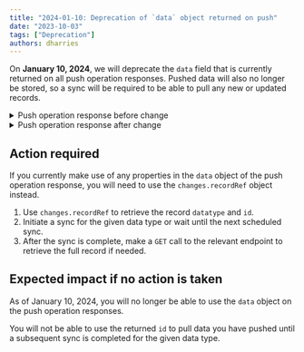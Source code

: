 ```yaml
---
title: "2024-01-10: Deprecation of `data` object returned on push"
date: "2023-10-03"
tags: ["Deprecation"]
authors: dharries
---
```


On **January 10, 2024**, we will deprecate the `data` field that is currently returned on all push operation responses. Pushed data will also no longer be stored, so a sync will be required to be able to pull any new or updated records.

<!--truncate-->

<details>

  <summary>Push operation response before change</summary>
  
```json
  
  {
    "changes": [
      {
        "type": "Unknown",
        "recordRef": {
          "id": "string",
          "dataType": "string"
        },
        "attachmentId": "string"
      }
    ],
    "data": "string",
    "dataType": "string",
    "companyId": "3fa85f64-5717-4562-b3fc-2c963f66afa6",
    "pushOperationKey": "3fa85f64-5717-4562-b3fc-2c963f66afa6",
    "dataConnectionKey": "3fa85f64-5717-4562-b3fc-2c963f66afa6",
    "requestedOnUtc": "2023-06-26T07:48:36.066Z",
    "completedOnUtc": "2023-06-26T07:48:36.066Z",
    "timeoutInMinutes": 0,
    "status": "string",
    "errorMessage": "string",
    "validation": {
      "errors": [
        {
          "itemId": "string",
          "message": "string",
          "validatorName": "string"
        }
      ],
      "warnings": [
        {
          "itemId": "string",
          "message": "string",
          "validatorName": "string"
        }
      ]
    },
    "statusCode": 0
  }

```

</details>

<details>
  
  <summary> Push operation response after change</summary>
  
```json  

  {
    "changes": [
      {
        "type": "Unknown",
        "recordRef": {
          "id": "string",
          "dataType": "string"
        },
        "attachmentId": "string"
      }
    ],
    "dataType": "string",
    "companyId": "3fa85f64-5717-4562-b3fc-2c963f66afa6",
    "pushOperationKey": "3fa85f64-5717-4562-b3fc-2c963f66afa6",
    "dataConnectionKey": "3fa85f64-5717-4562-b3fc-2c963f66afa6",
    "requestedOnUtc": "2023-06-26T07:48:36.066Z",
    "completedOnUtc": "2023-06-26T07:48:36.066Z",
    "timeoutInMinutes": 0,
    "status": "string",
    "errorMessage": "string",
    "validation": {
      "errors": [
        {
          "itemId": "string",
          "message": "string",
          "validatorName": "string"
        }
      ],
      "warnings": [
        {
          "itemId": "string",
          "message": "string",
          "validatorName": "string"
        }
      ]
    },
    "statusCode": 0
  }
```

</details>

## Action required​

If you currently make use of any properties in the `data` object of the push operation response, you will need to use the `changes.recordRef` object instead.

1. Use `changes.recordRef` to retrieve the record `datatype` and `id`.
2. Initiate a sync for the given data type or wait until the next scheduled sync.
3. After the sync is complete, make a `GET` call to the relevant endpoint to retrieve the full record if needed.

## Expected impact if no action is taken​

As of January 10, 2024, you will no longer be able to use the `data` object on the push operation responses.

You will not be able to use the returned `id` to pull data you have pushed until a subsequent sync is completed for the given data type.
